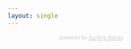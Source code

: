 ```yaml
---
layout: single
---
```

<!-- start sw-rss-feed code --> 
<script type="text/javascript"> 
<!-- 
rssfeed_url = new Array(); 
rssfeed_url[0]="https://dave.org.uk/feed"; rssfeed_url[1]="https://perlhacks.com/feed"; rssfeed_url[2]="https://dev.to/feed/davorg";  
rssfeed_frame_width="230"; 
rssfeed_frame_height="260"; 
rssfeed_scroll="on"; 
rssfeed_scroll_step="6"; 
rssfeed_scroll_bar="off"; 
rssfeed_target="_blank"; 
rssfeed_font_size="12"; 
rssfeed_font_face=""; 
rssfeed_border="on"; 
rssfeed_css_url="https://feed.surfing-waves.com/css/style4.css"; 
rssfeed_title="off"; 
rssfeed_title_name=""; 
rssfeed_title_bgcolor="#3366ff"; 
rssfeed_title_color="#fff"; 
rssfeed_title_bgimage=""; 
rssfeed_footer="on"; 
rssfeed_footer_name="rss feed"; 
rssfeed_footer_bgcolor="#fff"; 
rssfeed_footer_color="#333"; 
rssfeed_footer_bgimage=""; 
rssfeed_item_title_length="50"; 
rssfeed_item_title_color="#666"; 
rssfeed_item_bgcolor="#fff"; 
rssfeed_item_bgimage=""; 
rssfeed_item_border_bottom="on"; 
rssfeed_item_source_icon="off"; 
rssfeed_item_date="off"; 
rssfeed_item_description="off"; 
rssfeed_item_description_length="120"; 
rssfeed_item_description_color="#666"; 
rssfeed_item_description_link_color="#333"; 
rssfeed_item_description_tag="off"; 
rssfeed_no_items="0"; 
rssfeed_cache = "d4af2ed72b6524c4f118c97e95338148"; 
//--> 
</script> 
<script type="text/javascript" src="//feed.surfing-waves.com/js/rss-feed.js"></script> 
<!-- The link below helps keep this service FREE, and helps other people find the SW widget. Please be cool and keep it! Thanks. --> 
<div style="color:#ccc;font-size:10px; text-align:right; width:230px;">powered by <a href="https://surfing-waves.com" rel="noopener" target="_blank" style="color:#ccc;">Surfing Waves</a></div> 
<!-- end sw-rss-feed code -->
